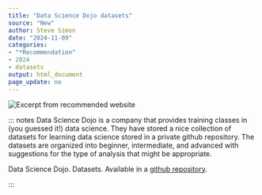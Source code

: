 ```yaml
---
title: "Data Science Dojo datasets"
source: "New"
author: Steve Simon
date: "2024-11-09"
categories: 
- "*Recommendation"
- 2024
- datasets
output: html_document
page_update: no
---
```


![](http://www.pmean.com/new-images/24/data-science-dojo-01.png "Excerpt from recommended website")

::: notes
Data Science Dojo is a company that provides training classes in (you guessed it!) data science. They have stored a nice collection of datasets for learning data science stored in a private github repository. The datasets are organized into beginner, intermediate, and advanced with suggestions for the type of analysis that might be appropriate.

Data Science Dojo. Datasets. Available in a [github repository][doj1].

[doj1]: https://code.datasciencedojo.com/datasciencedojo/datasets
:::
